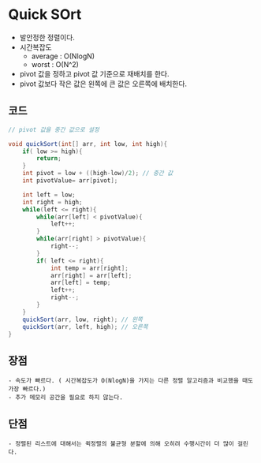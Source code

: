 # Quick SOrt
- 발안정한 정렬이다.
- 시간복잡도
	- average : O(NlogN)
	- worst : O(N^2)
- pivot 값을 정하고 pivot 값 기준으로 재배치를 한다.
- pivot 값보다 작은 값은 왼쪽에 큰 값은 오른쪽에 배치한다.

## 코드
```java
// pivot 값을 중간 값으로 설정

void quickSort(int[] arr, int low, int high){
	if( low >= high){
		return;
	}
	int pivot = low + ((high-low)/2); // 중간 값
	int pivotValue= arr[pivot];

	int left = low;
	int right = high;
	while(left <= right){
		while(arr[left] < pivotValue){
			left++;
		}
		while(arr[right] > pivotValue){
			right--;
		}
		if( left <= right){
			int temp = arr[right];
			arr[right] = arr[left];
			arr[left] = temp;
			left++;
			right--;
		}
	}
	quickSort(arr, low, right); // 왼쪽
	quickSort(arr, left, high); // 오른쪽
}
```

## 장점
	- 속도가 빠르다. ( 시간복잡도가 O(NlogN)을 가지는 다른 정렬 알고리즘과 비교했을 때도 가장 빠르다.)
	- 추가 메모리 공간을 필요로 하지 않는다.

## 단점
	- 정렬된 리스트에 대해서는 퀵정렬의 불균형 분할에 의해 오히려 수행시간이 더 많이 걸린다.

